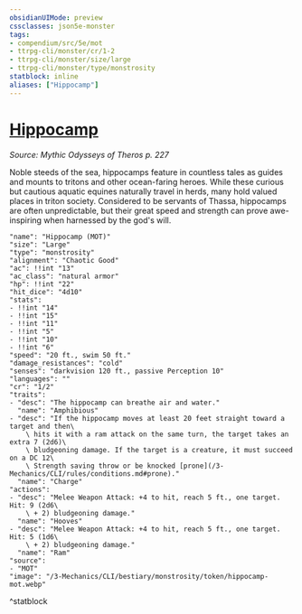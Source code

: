 ```yaml
---
obsidianUIMode: preview
cssclasses: json5e-monster
tags:
- compendium/src/5e/mot
- ttrpg-cli/monster/cr/1-2
- ttrpg-cli/monster/size/large
- ttrpg-cli/monster/type/monstrosity
statblock: inline
aliases: ["Hippocamp"]
---
```

# [Hippocamp](3-Mechanics\CLI\bestiary\monstrosity/hippocamp-mot.md)
*Source: Mythic Odysseys of Theros p. 227*  

Noble steeds of the sea, hippocamps feature in countless tales as guides and mounts to tritons and other ocean-faring heroes. While these curious but cautious aquatic equines naturally travel in herds, many hold valued places in triton society. Considered to be servants of Thassa, hippocamps are often unpredictable, but their great speed and strength can prove awe-inspiring when harnessed by the god's will.

```statblock
"name": "Hippocamp (MOT)"
"size": "Large"
"type": "monstrosity"
"alignment": "Chaotic Good"
"ac": !!int "13"
"ac_class": "natural armor"
"hp": !!int "22"
"hit_dice": "4d10"
"stats":
- !!int "14"
- !!int "15"
- !!int "11"
- !!int "5"
- !!int "10"
- !!int "6"
"speed": "20 ft., swim 50 ft."
"damage_resistances": "cold"
"senses": "darkvision 120 ft., passive Perception 10"
"languages": ""
"cr": "1/2"
"traits":
- "desc": "The hippocamp can breathe air and water."
  "name": "Amphibious"
- "desc": "If the hippocamp moves at least 20 feet straight toward a target and then\
    \ hits it with a ram attack on the same turn, the target takes an extra 7 (2d6)\
    \ bludgeoning damage. If the target is a creature, it must succeed on a DC 12\
    \ Strength saving throw or be knocked [prone](/3-Mechanics/CLI/rules/conditions.md#prone)."
  "name": "Charge"
"actions":
- "desc": "Melee Weapon Attack: +4 to hit, reach 5 ft., one target. Hit: 9 (2d6\
    \ + 2) bludgeoning damage."
  "name": "Hooves"
- "desc": "Melee Weapon Attack: +4 to hit, reach 5 ft., one target. Hit: 5 (1d6\
    \ + 2) bludgeoning damage."
  "name": "Ram"
"source":
- "MOT"
"image": "/3-Mechanics/CLI/bestiary/monstrosity/token/hippocamp-mot.webp"
```
^statblock